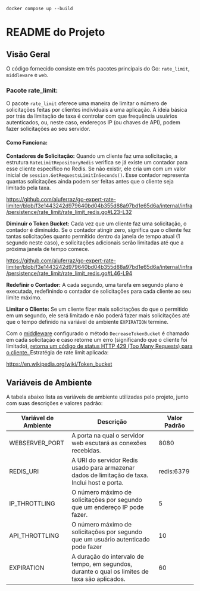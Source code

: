 ``` 
docker compose up --build
```

# README do Projeto

## Visão Geral

O código fornecido consiste em três pacotes principais do Go: `rate_limit`, `middleware` e `web`.

### Pacote rate_limit:

O pacote `rate_limit` oferece uma maneira de limitar o número de solicitações feitas por clientes individuais a uma aplicação. A ideia básica por trás da limitação de taxa é controlar com que frequência usuários autenticados, ou, neste caso, endereços IP (ou chaves de API), podem fazer solicitações ao seu servidor.

#### Como Funciona:

**Contadores de Solicitação:** Quando um cliente faz uma solicitação, a estrutura `RateLimitRepositoryRedis` verifica se já existe um contador para esse cliente específico no Redis. Se não existir, ele cria um com um valor inicial de `session.GetRequestsLimitInSeconds()`. Esse contador representa quantas solicitações ainda podem ser feitas antes que o cliente seja limitado pela taxa.

https://github.com/aluferraz/go-expert-rate-limiter/blob/f3e1443242d979640bd04b355d88a97bd1e65d6a/internal/infra/persistence/rate_limit/rate_limit_redis.go#L23-L32


**Diminuir o Token Bucket:** Cada vez que um cliente faz uma solicitação, o contador é diminuído. Se o contador atingir zero, significa que o cliente fez tantas solicitações quanto permitido dentro da janela de tempo atual (1 segundo neste caso), e solicitações adicionais serão limitadas até que a próxima janela de tempo comece.

https://github.com/aluferraz/go-expert-rate-limiter/blob/f3e1443242d979640bd04b355d88a97bd1e65d6a/internal/infra/persistence/rate_limit/rate_limit_redis.go#L46-L94

**Redefinir o Contador:** A cada segundo, uma tarefa em segundo plano é executada, redefinindo o contador de solicitações para cada cliente ao seu limite máximo.

**Limitar o Cliente:** Se um cliente fizer mais solicitações do que o permitido em um segundo, ele será limitado e não poderá fazer mais solicitações até que o tempo definido na variável de ambiente `EXPIRATION` termine. 


Com o [middleware](https://github.com/aluferraz/go-expert-rate-limiter/blob/master/internal/infra/web/middleware/rate_limiter.go) configurado o método `DecreaseTokenBucket` é chamado em cada solicitação e caso retorne um erro (significando que o cliente foi limitado), [retorna um código de status HTTP 429 (Too Many Requests) para o cliente.
](https://github.com/aluferraz/go-expert-rate-limiter/blob/f3e1443242d979640bd04b355d88a97bd1e65d6a/internal/infra/web/middleware/rate_limiter.go#L43)
Estratégia de rate limit aplicada:

https://en.wikipedia.org/wiki/Token_bucket

## Variáveis de Ambiente

A tabela abaixo lista as variáveis de ambiente utilizadas pelo projeto, junto com suas descrições e valores padrão:

| Variável de Ambiente | Descrição | Valor Padrão |
| -------------------- | --------- | ------------ |
| WEBSERVER_PORT | A porta na qual o servidor web escutará as conexões recebidas. | 8080 |
| REDIS_URI | A URI do servidor Redis usado para armazenar dados de limitação de taxa. Inclui host e porta. | redis:6379 |
| IP_THROTTLING | O número máximo de solicitações por segundo que um endereço IP pode fazer. | 5 |
| API_THROTTLING | O número máximo de solicitações por segundo que um usuário autenticado pode fazer | 10 |
| EXPIRATION | A duração do intervalo de tempo, em segundos, durante o qual os limites de taxa são aplicados. | 60 |


